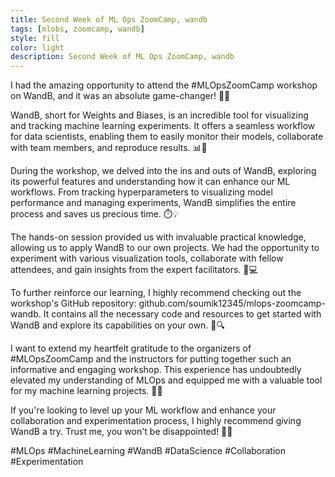 ```yaml
---
title: Second Week of ML Ops ZoomCamp, wandb
tags: [mlobs, zoomcamp, wandb]
style: fill
color: light
description: Second Week of ML Ops ZoomCamp, wandb
---
```


I had the amazing opportunity to attend the #MLOpsZoomCamp workshop on WandB, and it was an absolute game-changer! 🚀✨

WandB, short for Weights and Biases, is an incredible tool for visualizing and tracking machine learning experiments. It offers a seamless workflow for data scientists, enabling them to easily monitor their models, collaborate with team members, and reproduce results. 📊🧪

During the workshop, we delved into the ins and outs of WandB, exploring its powerful features and understanding how it can enhance our ML workflows. From tracking hyperparameters to visualizing model performance and managing experiments, WandB simplifies the entire process and saves us precious time. ⏱️💡

The hands-on session provided us with invaluable practical knowledge, allowing us to apply WandB to our own projects. We had the opportunity to experiment with various visualization tools, collaborate with fellow attendees, and gain insights from the expert facilitators. 🙌💻

To further reinforce our learning, I highly recommend checking out the workshop's GitHub repository: github.com/soumik12345/mlops-zoomcamp-wandb. It contains all the necessary code and resources to get started with WandB and explore its capabilities on your own. 📂🔍

I want to extend my heartfelt gratitude to the organizers of #MLOpsZoomCamp and the instructors for putting together such an informative and engaging workshop. This experience has undoubtedly elevated my understanding of MLOps and equipped me with a valuable tool for my machine learning projects. 🤩🔬

If you're looking to level up your ML workflow and enhance your collaboration and experimentation process, I highly recommend giving WandB a try. Trust me, you won't be disappointed! 🚀💪

#MLOps #MachineLearning #WandB #DataScience #Collaboration #Experimentation